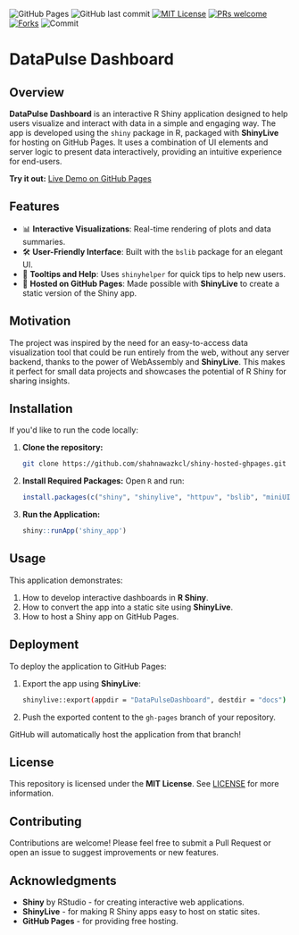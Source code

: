![GitHub Pages](https://img.shields.io/badge/github-pages-active)
![GitHub last commit](https://img.shields.io/github/last-commit/shahnawazkcl/shiny-hosted-ghpages)
[![MIT License](https://img.shields.io/badge/License-MIT%20License-orange)](https://opensource.org/license/mit)
[![PRs welcome](https://img.shields.io/badge/Prs-welcome-brightgreen)](https://github.com/shahnawazkcl/shiny-hosted-ghpages/pulls)
[![Forks](https://img.shields.io/github/forks/shahnawazkcl/shiny-hosted-ghpages)](https://github.com/shahnawazkcl/shiny-hosted-ghpages/forks)
![Commit](https://img.shields.io/github/commit-activity/t/shahnawazkcl/shiny-hosted-ghpages)

<!--[![GitHub commits](https://img.shields.io/badge/commits-blue)](https://github.com/shahnawazkcl/shiny-hosted-ghpages/graphs/commit-activity)
](https://github.com/shahnawazkcl/shiny-hosted-ghpages/graphs/commit-activity)-->


# DataPulse Dashboard

## Overview
**DataPulse Dashboard** is an interactive R Shiny application designed to help users visualize and interact with data in a simple and engaging way. The app is developed using the `shiny` package in R, packaged with **ShinyLive** for hosting on GitHub Pages. It uses a combination of UI elements and server logic to present data interactively, providing an intuitive experience for end-users. 

**Try it out:** [Live Demo on GitHub Pages](https://shahnawazkcl.github.io/shiny-hosted-ghpages)

## Features
- 📊 **Interactive Visualizations**: Real-time rendering of plots and data summaries.
- 🛠️ **User-Friendly Interface**: Built with the `bslib` package for an elegant UI.
- 📝 **Tooltips and Help**: Uses `shinyhelper` for quick tips to help new users.
- 🚀 **Hosted on GitHub Pages**: Made possible with **ShinyLive** to create a static version of the Shiny app.

## Motivation
The project was inspired by the need for an easy-to-access data visualization tool that could be run entirely from the web, without any server backend, thanks to the power of WebAssembly and **ShinyLive**. This makes it perfect for small data projects and showcases the potential of R Shiny for sharing insights.

## Installation
If you'd like to run the code locally:

1. **Clone the repository:**
   ```sh
   git clone https://github.com/shahnawazkcl/shiny-hosted-ghpages.git
   ```
2. **Install Required Packages:**
   Open `R` and run:
   ```r
   install.packages(c("shiny", "shinylive", "httpuv", "bslib", "miniUI", "shinyhelper"))
   ```
3. **Run the Application:**
   ```r
   shiny::runApp('shiny_app')
   ```

## Usage
This application demonstrates:
1. How to develop interactive dashboards in **R Shiny**.
2. How to convert the app into a static site using **ShinyLive**.
3. How to host a Shiny app on GitHub Pages.

## Deployment
To deploy the application to GitHub Pages:
1. Export the app using **ShinyLive**:
   ```sh
   shinylive::export(appdir = "DataPulseDashboard", destdir = "docs")
   ```
2. Push the exported content to the `gh-pages` branch of your repository.

GitHub will automatically host the application from that branch!

## License
This repository is licensed under the **MIT License**. See [LICENSE](LICENSE) for more information.

## Contributing
Contributions are welcome! Please feel free to submit a Pull Request or open an issue to suggest improvements or new features.

## Acknowledgments
- **Shiny** by RStudio - for creating interactive web applications.
- **ShinyLive** - for making R Shiny apps easy to host on static sites.
- **GitHub Pages** - for providing free hosting.
